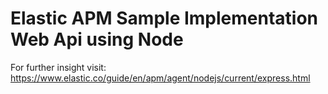 # Elastic APM Sample Implementation Web Api using Node

For further insight visit: 
https://www.elastic.co/guide/en/apm/agent/nodejs/current/express.html